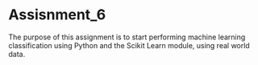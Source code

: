 # Assisnment_6
The purpose of this assignment is to start performing machine learning classification using Python and the Scikit Learn module, using real world data.
